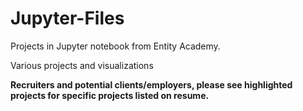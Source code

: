 # Jupyter-Files
Projects in Jupyter notebook from Entity Academy.

Various projects and visualizations

**Recruiters and potential clients/employers, please see highlighted projects for specific projects listed on resume.**
